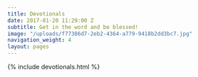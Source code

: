 ```yaml
---
title: Devotionals
date: 2017-01-20 11:29:00 Z
subtitle: Get in the word and be blessed!
image: "/uploads/f77386d7-2eb2-4364-a779-9418b2dd3bc7.jpg"
navigation_weight: 4
layout: pages
---
```


{% include devotionals.html %}